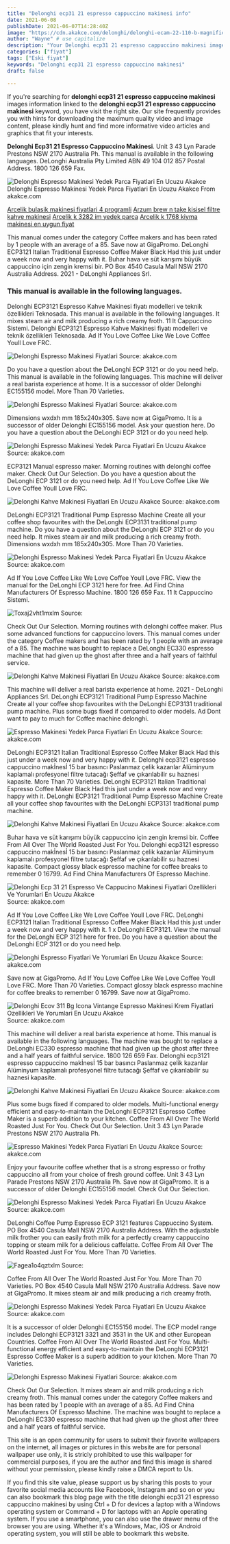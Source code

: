 ```yaml
---
title: "Delonghi ecp31 21 espresso cappuccino makinesi info"
date: 2021-06-08
publishDate: 2021-06-07T14:28:40Z
image: "https://cdn.akakce.com/delonghi/delonghi-ecam-22-110-b-magnifica-s-x.jpg"
author: "Wayne" # use capitalize
description: "Your Delonghi ecp31 21 espresso cappuccino makinesi images are ready in this website. Delonghi ecp31 21 espresso cappuccino makinesi are a topic that is being searched for and liked by netizens today. You can Get the Delonghi ecp31 21 espresso cappuccino makinesi files here. Find and Download all royalty-free vectors."
categories: ["fiyat"]
tags: ["Eski fiyat"]
keywords: "Delonghi ecp31 21 espresso cappuccino makinesi"
draft: false

---
```


If you're searching for **delonghi ecp31 21 espresso cappuccino makinesi** images information linked to the **delonghi ecp31 21 espresso cappuccino makinesi** keyword, you have visit the right  site.  Our site frequently  provides you with  hints  for downloading  the maximum  quality video and image  content, please kindly hunt and find more informative video articles and graphics  that fit your interests.

**Delonghi Ecp31 21 Espresso Cappuccino Makinesi**. Unit 3 43 Lyn Parade Prestons NSW 2170 Australia Ph. This manual is available in the following languages. DeLonghi Australia Pty Limited ABN 49 104 012 857 Postal Address. 1800 126 659 Fax.

![Delonghi Espresso Makinesi Yedek Parca Fiyatlari En Ucuzu Akakce](https://iis-akakce.akamaized.net/p.x?%2F%2Fn11scdn%2Eakamaized%2Enet%2Fa1%2F1024%2Felektronik%2Fkahve%2Dmakinesi%2Daksesuarlari%2Fdelonghi%2Decodecalk%2Dkahve%2Dmakinesi%2Dtemizleme%2Dsolusyonu%5F%5F0704587229314572%2Ejpg "Delonghi Espresso Makinesi Yedek Parca Fiyatlari En Ucuzu Akakce")
Delonghi Espresso Makinesi Yedek Parca Fiyatlari En Ucuzu Akakce From akakce.com

[Arcelik bulasik makinesi fiyatlari 4 programli](/arcelik-bulasik-makinesi-fiyatlari-4-programli/)
[Arzum brew n take kisisel filtre kahve makinesi](/arzum-brew-n-take-kisisel-filtre-kahve-makinesi/)
[Arcelik k 3282 im yedek parca](/arcelik-k-3282-im-yedek-parca/)
[Arcelik k 1768 kiyma makinesi en uygun fiyat](/arcelik-k-1768-kiyma-makinesi-en-uygun-fiyat/)

This manual comes under the category Coffee makers and has been rated by 1 people with an average of a 85. Save now at GigaPromo. DeLonghi ECP3121 Italian Traditional Espresso Coffee Maker Black Had this just under a week now and very happy with it. Buhar hava ve süt karışımı büyük cappuccino için zengin kremsi bir. PO Box 4540 Casula Mall NSW 2170 Australia Address. 2021 - DeLonghi Appliances Srl.

### This manual is available in the following languages.

Delonghi ECP3121 Espresso Kahve Makinesi fiyatı modelleri ve teknik özellikleri Teknosada. This manual is available in the following languages. It mixes steam air and milk producing a rich creamy froth. 11 lt Cappuccino Sistemi. Delonghi ECP3121 Espresso Kahve Makinesi fiyatı modelleri ve teknik özellikleri Teknosada. Ad If You Love Coffee Like We Love Coffee Youll Love FRC.


![Delonghi Espresso Makinesi Fiyatlari](https://cdn.akakce.com/delonghi/delonghi-ec-685-dedica-espresso-makinesi-x.jpg "Delonghi Espresso Makinesi Fiyatlari")
Source: akakce.com

Do you have a question about the DeLonghi ECP 3121 or do you need help. This manual is available in the following languages. This machine will deliver a real barista experience at home. It is a successor of older Delonghi EC155156 model. More Than 70 Varieties.

![Delonghi Espresso Makinesi Fiyatlari](https://cdn.akakce.com/delonghi/delonghi-bco-411-b-combi-filtre-kahve-ve-espresso-makinesi-x.jpg "Delonghi Espresso Makinesi Fiyatlari")
Source: akakce.com

Dimensions wxdxh mm 185x240x305. Save now at GigaPromo. It is a successor of older Delonghi EC155156 model. Ask your question here. Do you have a question about the DeLonghi ECP 3121 or do you need help.

![Delonghi Espresso Makinesi Yedek Parca Fiyatlari En Ucuzu Akakce](https://iis-akakce.akamaized.net/p.x?%2F%2Fn11scdn%2Eakamaized%2Enet%2Fa1%2F1024%2Felektronik%2Fkahve%2Dmakinesi%2Daksesuarlari%2Fdelonghi%2Dkahve%2Dmakinesi%2Dcift%2Dfincanlik%2Dpod%2Dfiltre%2Dec190%2D200%2Dseri%5F%5F1266464278197552%2Ejpg "Delonghi Espresso Makinesi Yedek Parca Fiyatlari En Ucuzu Akakce")
Source: akakce.com

ECP3121 Manual espresso maker. Morning routines with delonghi coffee maker. Check Out Our Selection. Do you have a question about the DeLonghi ECP 3121 or do you need help. Ad If You Love Coffee Like We Love Coffee Youll Love FRC.

![Delonghi Kahve Makinesi Fiyatlari En Ucuzu Akakce](https://cdn.akakce.com/delonghi/delonghi-jovia-edg-250-r-kapsul-x.jpg "Delonghi Kahve Makinesi Fiyatlari En Ucuzu Akakce")
Source: akakce.com

DeLonghi ECP3121 Traditional Pump Espresso Machine Create all your coffee shop favourites with the DeLonghi ECP3131 traditional pump machine. Do you have a question about the DeLonghi ECP 3121 or do you need help. It mixes steam air and milk producing a rich creamy froth. Dimensions wxdxh mm 185x240x305. More Than 70 Varieties.

![Delonghi Espresso Makinesi Yedek Parca Fiyatlari En Ucuzu Akakce](https://iis-akakce.akamaized.net/p.x?%2F%2Fn11scdn%2Eakamaized%2Enet%2Fa1%2F1024%2Felektronik%2Fkahve%2Dmakinesi%2Daksesuarlari%2Fdelonghi%2Decodecalk%2Dkahve%2Dmakinesi%2Dtemizleme%2Dsolusyonu%5F%5F0704587229314572%2Ejpg "Delonghi Espresso Makinesi Yedek Parca Fiyatlari En Ucuzu Akakce")
Source: akakce.com

Ad If You Love Coffee Like We Love Coffee Youll Love FRC. View the manual for the DeLonghi ECP 3121 here for free. Ad Find China Manufacturers Of Espresso Machine. 1800 126 659 Fax. 11 lt Cappuccino Sistemi.

![Toxaj2vht1mxlm](https://iis-akakce.akamaized.net/p.x?%2F%2Fmcdn01%2Egittigidiyor%2Enet%2F69156%2F691561711%5F0%2Ejpg "Toxaj2vht1mxlm")
Source: 

Check Out Our Selection. Morning routines with delonghi coffee maker. Plus some advanced functions for cappuccino lovers. This manual comes under the category Coffee makers and has been rated by 1 people with an average of a 85. The machine was bought to replace a DeLonghi EC330 espresso machine that had given up the ghost after three and a half years of faithful service.

![Delonghi Kahve Makinesi Fiyatlari En Ucuzu Akakce](https://cdn.akakce.com/delonghi/delonghi-icm2-1b-filtre-x.jpg "Delonghi Kahve Makinesi Fiyatlari En Ucuzu Akakce")
Source: akakce.com

This machine will deliver a real barista experience at home. 2021 - DeLonghi Appliances Srl. DeLonghi ECP3121 Traditional Pump Espresso Machine Create all your coffee shop favourites with the DeLonghi ECP3131 traditional pump machine. Plus some bugs fixed if compared to older models. Ad Dont want to pay to much for Coffee machine delonghi.

![Espresso Makinesi Yedek Parca Fiyatlari En Ucuzu Akakce](https://iis-akakce.akamaized.net/p.x?%2F%2Fproductimages%2Ehepsiburada%2Enet%2Fs%2F38%2F600%2F10577710841906%2Ejpg "Espresso Makinesi Yedek Parca Fiyatlari En Ucuzu Akakce")
Source: akakce.com

DeLonghi ECP3121 Italian Traditional Espresso Coffee Maker Black Had this just under a week now and very happy with it. Delonghi ecp3121 espresso cappuccino makİnesİ 15 bar basıncı Paslanmaz çelik kazanlar Alüminyum kaplamalı profesyonel filtre tutacağı Şeffaf ve çıkarılabilir su haznesi kapasite. More Than 70 Varieties. DeLonghi ECP3121 Italian Traditional Espresso Coffee Maker Black Had this just under a week now and very happy with it. DeLonghi ECP3121 Traditional Pump Espresso Machine Create all your coffee shop favourites with the DeLonghi ECP3131 traditional pump machine.

![Delonghi Kahve Makinesi Fiyatlari En Ucuzu Akakce](https://cdn.akakce.com/delonghi/delonghi-magnifica-esam-4000-b-tam-otomatik-x.jpg "Delonghi Kahve Makinesi Fiyatlari En Ucuzu Akakce")
Source: akakce.com

Buhar hava ve süt karışımı büyük cappuccino için zengin kremsi bir. Coffee From All Over The World Roasted Just For You. Delonghi ecp3121 espresso cappuccino makİnesİ 15 bar basıncı Paslanmaz çelik kazanlar Alüminyum kaplamalı profesyonel filtre tutacağı Şeffaf ve çıkarılabilir su haznesi kapasite. Compact glossy black espresso machine for coffee breaks to remember 0 16799. Ad Find China Manufacturers Of Espresso Machine.

![Delonghi Ecp 31 21 Espresso Ve Cappucino Makinesi Fiyatlari Ozellikleri Ve Yorumlari En Ucuzu Akakce](https://cdn.akakce.com/delonghi/delonghi-ecp-31-21-espresso-ve-cappucino-makinesi-z.jpg "Delonghi Ecp 31 21 Espresso Ve Cappucino Makinesi Fiyatlari Ozellikleri Ve Yorumlari En Ucuzu Akakce")
Source: akakce.com

Ad If You Love Coffee Like We Love Coffee Youll Love FRC. DeLonghi ECP3121 Italian Traditional Espresso Coffee Maker Black Had this just under a week now and very happy with it. 1 x DeLonghi ECP3121. View the manual for the DeLonghi ECP 3121 here for free. Do you have a question about the DeLonghi ECP 3121 or do you need help.

![Delonghi Espresso Fiyatlari Ve Yorumlari En Ucuzu Akakce](https://iis-akakce.akamaized.net/p.x?%2F%2Fm%2Emedia%2Damazon%2Ecom%2Fimages%2FI%2F31aB9YtgW%2BL%2E%5FSL500%5F%2Ejpg "Delonghi Espresso Fiyatlari Ve Yorumlari En Ucuzu Akakce")
Source: akakce.com

Save now at GigaPromo. Ad If You Love Coffee Like We Love Coffee Youll Love FRC. More Than 70 Varieties. Compact glossy black espresso machine for coffee breaks to remember 0 16799. Save now at GigaPromo.

![Delonghi Ecov 311 Bg Icona Vintange Espresso Makinesi Krem Fiyatlari Ozellikleri Ve Yorumlari En Ucuzu Akakce](https://iis-akakce.akamaized.net/p.z?%2F%2Fproductimages%2Ehepsiburada%2Enet%2Fs%2F21%2F600%2F9903206858802%2Ejpg "Delonghi Ecov 311 Bg Icona Vintange Espresso Makinesi Krem Fiyatlari Ozellikleri Ve Yorumlari En Ucuzu Akakce")
Source: akakce.com

This machine will deliver a real barista experience at home. This manual is available in the following languages. The machine was bought to replace a DeLonghi EC330 espresso machine that had given up the ghost after three and a half years of faithful service. 1800 126 659 Fax. Delonghi ecp3121 espresso cappuccino makİnesİ 15 bar basıncı Paslanmaz çelik kazanlar Alüminyum kaplamalı profesyonel filtre tutacağı Şeffaf ve çıkarılabilir su haznesi kapasite.

![Delonghi Kahve Makinesi Fiyatlari En Ucuzu Akakce](https://cdn.akakce.com/delonghi/delonghi-bco-421-s-espresso-ve-cappuccino-makinesi-x.jpg "Delonghi Kahve Makinesi Fiyatlari En Ucuzu Akakce")
Source: akakce.com

Plus some bugs fixed if compared to older models. Multi-functional energy efficient and easy-to-maintain the DeLonghi ECP3121 Espresso Coffee Maker is a superb addition to your kitchen. Coffee From All Over The World Roasted Just For You. Check Out Our Selection. Unit 3 43 Lyn Parade Prestons NSW 2170 Australia Ph.

![Espresso Makinesi Yedek Parca Fiyatlari En Ucuzu Akakce](https://iis-akakce.akamaized.net/p.x?%2F%2Fmcdn01%2Egittigidiyor%2Enet%2F69652%2F696520042%5F0%2Ejpg "Espresso Makinesi Yedek Parca Fiyatlari En Ucuzu Akakce")
Source: akakce.com

Enjoy your favourite coffee whether that is a strong espresso or frothy cappuccino all from your choice of fresh ground coffee. Unit 3 43 Lyn Parade Prestons NSW 2170 Australia Ph. Save now at GigaPromo. It is a successor of older Delonghi EC155156 model. Check Out Our Selection.

![Delonghi Espresso Makinesi Yedek Parca Fiyatlari En Ucuzu Akakce](https://iis-akakce.akamaized.net/p.x?%2F%2Fn11scdn%2Eakamaized%2Enet%2Fa1%2F1024%2Felektronik%2Fkahve%2Dmakinesi%2Daksesuarlari%2Fdelonghi%2Dkahve%2Dmakinesi%2Decp3531%2Decp3321%2Decp3120%2Dbarista%2Dkolu%5F%5F0960357839726809%2Ejpg "Delonghi Espresso Makinesi Yedek Parca Fiyatlari En Ucuzu Akakce")
Source: akakce.com

DeLonghi Coffee Pump Espresso ECP 3121 features Cappuccino System. PO Box 4540 Casula Mall NSW 2170 Australia Address. With the adjustable milk frother you can easily froth milk for a perfectly creamy cappuccino topping or steam milk for a delicious caffelatte. Coffee From All Over The World Roasted Just For You. More Than 70 Varieties.

![Fagea1o4qztxlm](https://iis-akakce.akamaized.net/p.x?%2F%2Fproductimages%2Ehepsiburada%2Enet%2Fs%2F4%2F600%2F9667591372850%2Ejpg "Fagea1o4qztxlm")
Source: 

Coffee From All Over The World Roasted Just For You. More Than 70 Varieties. PO Box 4540 Casula Mall NSW 2170 Australia Address. Save now at GigaPromo. It mixes steam air and milk producing a rich creamy froth.

![Delonghi Espresso Makinesi Yedek Parca Fiyatlari En Ucuzu Akakce](https://iis-akakce.akamaized.net/p.x?%2F%2Fn11scdn%2Eakamaized%2Enet%2Fa1%2F1024%2Felektronik%2Fkahve%2Dmakinesi%2Daksesuarlari%2Fdelonghi%2Dkahve%2Dmakinesi%2Dcift%2Dfincanlik%2Dpod%2Dfiltre%5F%5F0361637899763083%2Ejpg "Delonghi Espresso Makinesi Yedek Parca Fiyatlari En Ucuzu Akakce")
Source: akakce.com

It is a successor of older Delonghi EC155156 model. The ECP model range includes Delonghi ECP3121 3321 and 3531 in the UK and other European Countries. Coffee From All Over The World Roasted Just For You. Multi-functional energy efficient and easy-to-maintain the DeLonghi ECP3121 Espresso Coffee Maker is a superb addition to your kitchen. More Than 70 Varieties.

![Delonghi Espresso Makinesi Fiyatlari](https://cdn.akakce.com/delonghi/delonghi-ecam-22-110-b-magnifica-s-x.jpg "Delonghi Espresso Makinesi Fiyatlari")
Source: akakce.com

Check Out Our Selection. It mixes steam air and milk producing a rich creamy froth. This manual comes under the category Coffee makers and has been rated by 1 people with an average of a 85. Ad Find China Manufacturers Of Espresso Machine. The machine was bought to replace a DeLonghi EC330 espresso machine that had given up the ghost after three and a half years of faithful service.

This site is an open community for users to submit their favorite wallpapers on the internet, all images or pictures in this website are for personal wallpaper use only, it is stricly prohibited to use this wallpaper for commercial purposes, if you are the author and find this image is shared without your permission, please kindly raise a DMCA report to Us.

If you find this site value, please support us by sharing this posts to your favorite social media accounts like Facebook, Instagram and so on or you can also bookmark this blog page with the title delonghi ecp31 21 espresso cappuccino makinesi by using Ctrl + D for devices a laptop with a Windows operating system or Command + D for laptops with an Apple operating system. If you use a smartphone, you can also use the drawer menu of the browser you are using. Whether it's a Windows, Mac, iOS or Android operating system, you will still be able to bookmark this website.
